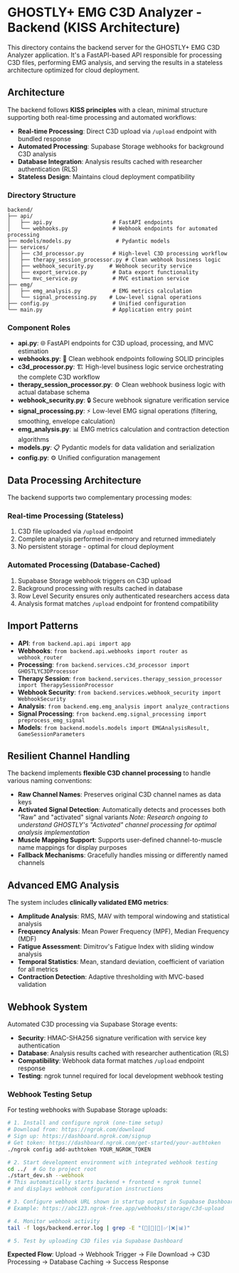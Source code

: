 # GHOSTLY+ EMG C3D Analyzer - Backend (KISS Architecture)

This directory contains the backend server for the GHOSTLY+ EMG C3D Analyzer application. It's a FastAPI-based API responsible for processing C3D files, performing EMG analysis, and serving the results in a stateless architecture optimized for cloud deployment.

## Architecture

The backend follows **KISS principles** with a clean, minimal structure supporting both real-time processing and automated workflows:

- **Real-time Processing**: Direct C3D upload via `/upload` endpoint with bundled response
- **Automated Processing**: Supabase Storage webhooks for background C3D analysis
- **Database Integration**: Analysis results cached with researcher authentication (RLS)
- **Stateless Design**: Maintains cloud deployment compatibility

### Directory Structure

```
backend/
├── api/
│   ├── api.py                   # FastAPI endpoints
│   └── webhooks.py              # Webhook endpoints for automated processing
├── models/models.py              # Pydantic models
├── services/
│   ├── c3d_processor.py         # High-level C3D processing workflow
│   ├── therapy_session_processor.py # Clean webhook business logic
│   ├── webhook_security.py     # Webhook security service
│   ├── export_service.py        # Data export functionality
│   └── mvc_service.py           # MVC estimation service
├── emg/
│   ├── emg_analysis.py          # EMG metrics calculation
│   └── signal_processing.py    # Low-level signal operations
├── config.py                    # Unified configuration
└── main.py                      # Application entry point
```

### Component Roles

- **api.py**: 🌐 FastAPI endpoints for C3D upload, processing, and MVC estimation
- **webhooks.py**: 🔗 Clean webhook endpoints following SOLID principles
- **c3d_processor.py**: 🏗️ High-level business logic service orchestrating the complete C3D workflow
- **therapy_session_processor.py**: ⚙️ Clean webhook business logic with actual database schema
- **webhook_security.py**: 🔒 Secure webhook signature verification service
- **signal_processing.py**: ⚡ Low-level EMG signal operations (filtering, smoothing, envelope calculation)
- **emg_analysis.py**: 📊 EMG metrics calculation and contraction detection algorithms
- **models.py**: 📋 Pydantic models for data validation and serialization
- **config.py**: ⚙️ Unified configuration management

## Data Processing Architecture

The backend supports two complementary processing modes:

### Real-time Processing (Stateless)
1. C3D file uploaded via `/upload` endpoint
2. Complete analysis performed in-memory and returned immediately
3. No persistent storage - optimal for cloud deployment

### Automated Processing (Database-Cached)
1. Supabase Storage webhook triggers on C3D upload
2. Background processing with results cached in database
3. Row Level Security ensures only authenticated researchers access data
4. Analysis format matches `/upload` endpoint for frontend compatibility

## Import Patterns
- **API**: `from backend.api.api import app`
- **Webhooks**: `from backend.api.webhooks import router as webhook_router`
- **Processing**: `from backend.services.c3d_processor import GHOSTLYC3DProcessor`
- **Therapy Session**: `from backend.services.therapy_session_processor import TherapySessionProcessor`
- **Webhook Security**: `from backend.services.webhook_security import WebhookSecurity`
- **Analysis**: `from backend.emg.emg_analysis import analyze_contractions`
- **Signal Processing**: `from backend.emg.signal_processing import preprocess_emg_signal`
- **Models**: `from backend.models.models import EMGAnalysisResult, GameSessionParameters`

## Resilient Channel Handling

The backend implements **flexible C3D channel processing** to handle various naming conventions:

- **Raw Channel Names**: Preserves original C3D channel names as data keys
- **Activated Signal Detection**: Automatically detects and processes both "Raw" and "activated" signal variants *Note: Research ongoing to understand GHOSTLY's "Activated" channel processing for optimal analysis implementation*
- **Muscle Mapping Support**: Supports user-defined channel-to-muscle name mappings for display purposes
- **Fallback Mechanisms**: Gracefully handles missing or differently named channels

## Advanced EMG Analysis

The system includes **clinically validated EMG metrics**:

- **Amplitude Analysis**: RMS, MAV with temporal windowing and statistical analysis
- **Frequency Analysis**: Mean Power Frequency (MPF), Median Frequency (MDF)
- **Fatigue Assessment**: Dimitrov's Fatigue Index with sliding window analysis
- **Temporal Statistics**: Mean, standard deviation, coefficient of variation for all metrics
- **Contraction Detection**: Adaptive thresholding with MVC-based validation

## Webhook System

Automated C3D processing via Supabase Storage events:
- **Security**: HMAC-SHA256 signature verification with service key authentication
- **Database**: Analysis results cached with researcher authentication (RLS)
- **Compatibility**: Webhook data format matches `/upload` endpoint response
- **Testing**: ngrok tunnel required for local development webhook testing

### Webhook Testing Setup

For testing webhooks with Supabase Storage uploads:

```bash
# 1. Install and configure ngrok (one-time setup)
# Download from: https://ngrok.com/download
# Sign up: https://dashboard.ngrok.com/signup
# Get token: https://dashboard.ngrok.com/get-started/your-authtoken
./ngrok config add-authtoken YOUR_NGROK_TOKEN

# 2. Start development environment with integrated webhook testing
cd ../  # Go to project root
./start_dev.sh --webhook
# This automatically starts backend + frontend + ngrok tunnel
# and displays webhook configuration instructions

# 3. Configure webhook URL shown in startup output in Supabase Dashboard
# Example: https://abc123.ngrok-free.app/webhooks/storage/c3d-upload

# 4. Monitor webhook activity
tail -f logs/backend.error.log | grep -E "(🚀|📁|🔄|✅|❌|📊)"

# 5. Test by uploading C3D files via Supabase Dashboard
```

**Expected Flow**: Upload → Webhook Trigger → File Download → C3D Processing → Database Caching → Success Response 